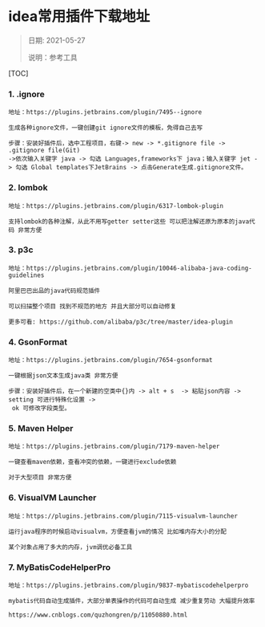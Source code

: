 # idea常用插件下载地址

> 日期: 2021-05-27
>
> 说明：参考工具

[TOC]



### 1. .ignore

```
地址：https://plugins.jetbrains.com/plugin/7495--ignore

生成各种ignore文件，一键创建git ignore文件的模板，免得自己去写 

步骤：安装好插件后，选中工程项目，右键-> new -> *.gitignore file -> .gitignore file(Git) 
->依次输入关键字 java -> 勾选 Languages,frameworks下 java；输入关键字 jet -> 勾选 Global templates下JetBrains -> 点击Generate生成.gitignore文件。

```

### 2. lombok

```
地址：https://plugins.jetbrains.com/plugin/6317-lombok-plugin

支持lombok的各种注解，从此不用写getter setter这些 可以把注解还原为原本的java代码 非常方便
```

### 3. p3c

```
地址：https://plugins.jetbrains.com/plugin/10046-alibaba-java-coding-guidelines

阿里巴巴出品的java代码规范插件

可以扫描整个项目 找到不规范的地方 并且大部分可以自动修复

更多可看: https://github.com/alibaba/p3c/tree/master/idea-plugin
```

### 4. GsonFormat

```
地址：https://plugins.jetbrains.com/plugin/7654-gsonformat

一键根据json文本生成java类 非常方便

步骤：安装好插件后，在一个新建的空类中{}内 -> alt + s  -> 粘贴json内容 -> setting 可进行特殊化设置 ->
 ok 可修改字段类型。
```

### 5. Maven Helper

```
地址：https://plugins.jetbrains.com/plugin/7179-maven-helper

一键查看maven依赖，查看冲突的依赖，一键进行exclude依赖

对于大型项目 非常方便
```

### 6. VisualVM Launcher

```
地址：https://plugins.jetbrains.com/plugin/7115-visualvm-launcher

运行java程序的时候启动visualvm，方便查看jvm的情况 比如堆内存大小的分配

某个对象占用了多大的内存，jvm调优必备工具
```

### 7. MyBatisCodeHelperPro

```
地址：https://plugins.jetbrains.com/plugin/9837-mybatiscodehelperpro

mybatis代码自动生成插件，大部分单表操作的代码可自动生成 减少重复劳动 大幅提升效率

https://www.cnblogs.com/quzhongren/p/11050880.html
```

